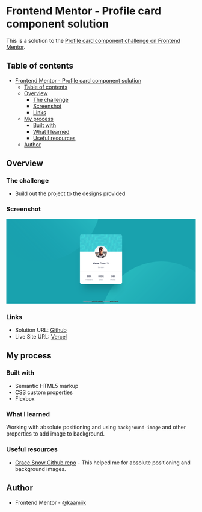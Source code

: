 # Frontend Mentor - Profile card component solution

This is a solution to the [Profile card component challenge on Frontend Mentor](https://www.frontendmentor.io/challenges/profile-card-component-cfArpWshJ).

## Table of contents

- [Frontend Mentor - Profile card component solution](#frontend-mentor---profile-card-component-solution)
  - [Table of contents](#table-of-contents)
  - [Overview](#overview)
    - [The challenge](#the-challenge)
    - [Screenshot](#screenshot)
    - [Links](#links)
  - [My process](#my-process)
    - [Built with](#built-with)
    - [What I learned](#what-i-learned)
    - [Useful resources](#useful-resources)
  - [Author](#author)

## Overview

### The challenge

- Build out the project to the designs provided

### Screenshot

![](./images/screenshot.png)

### Links

- Solution URL: [Github](https://github.com/kaamiik/fm-Profile-Card-Component)
- Live Site URL: [Vercel](https://fm-profile-card-component-drab.vercel.app/)

## My process

### Built with

- Semantic HTML5 markup
- CSS custom properties
- Flexbox

### What I learned

Working with absolute positioning and using `background-image` and other properties to add image to background.

### Useful resources

- [Grace Snow Github repo](https://github.com/grace-snow/fmentor_profile-card-component) - This helped me for absolute positioning and background images.

## Author

- Frontend Mentor - [@kaamiik](https://www.frontendmentor.io/profile/kaamiik)
